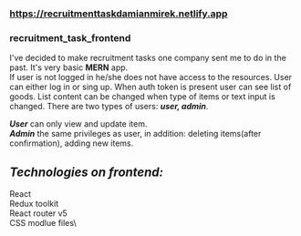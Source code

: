 ### https://recruitmenttaskdamianmirek.netlify.app

### recruitment_task_frontend
I've decided to make recruitment tasks one company sent me to do in the past. It's very basic **MERN** app.\
If user is not logged in he/she does not have access to the resources. User can either log in or sing up. When auth token is present user can see list of goods. List content can be changed when type of items or text input is changed. There are two types of users: ***user, admin***.

***User*** can only view and update item.\
***Admin*** the same privileges as user, in addition: deleting items(after confirmation), adding new items.

## *Technologies on frontend:*
React\
Redux toolkit\
React router v5\
CSS modlue files\
